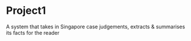 # Project1
A system that takes in Singapore case judgements, extracts &amp; summarises its facts for the reader

